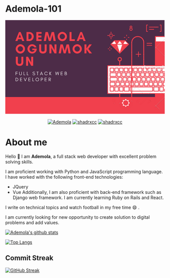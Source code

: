 # Ademola-101

![Github logo](/images/ADEMOLA.png)
<p align="center">
  <a href="https://twitter.com/Ademola_isr" target="_blank"><img src="https://img.shields.io/badge/Twitter-1DA1F2.svg?&style=for-the-badge&logo=twitter&logoColor=white" alt="Ademola"></a>
   <a href="https://www.linkedin.com/in/ademola-ogunmokun-492575203/" target="_blank"><img src="https://img.shields.io/badge/LinkedIn-%230077B5.svg?&style=for-the-badge&logo=linkedin&logoColor=white" alt="shadrxcc"></a>
  <a href="https://www.instagram.com/kingisrael_12/" target="_blank"><img src="https://img.shields.io/badge/Instagram-E4405F?style=for-the-badge&logo=instagram&logoColor=white" alt="shadrxcc"/></a>
</p>

# About me
Hello :clap: I am **Ademola**, a full stack web developer with excellent problem solving skills.

I am proficient working with Python and JavaScript programming language. I have worked with the following front-end technologies:
* JQuery
* Vue
Additionally, I am also proficient with back-end framework such as Django web framework. I am currently learning Ruby on Rails and React.

I write on technical topics and watch football in my free time :smile: .

I am currently looking for new opportunity to create solution to digital problems and add values.


[![Ademola's github stats](https://github-readme-stats.vercel.app/api?username=Ademola101&count_private=true&show_icons=true&theme=radical)](https://github.com/anuraghazra/github-readme-stats)



[![Top Langs](https://github-readme-stats.vercel.app/api/top-langs/?username=Ademola101&exclude_repo=Data-visualization-)](https://github.com/anuraghazra/github-readme-stats)


## Commit Streak
[![GitHub Streak](https://github-readme-streak-stats.herokuapp.com/?user=Ademola101&theme=dark)](https://git.io/streak-stats)
